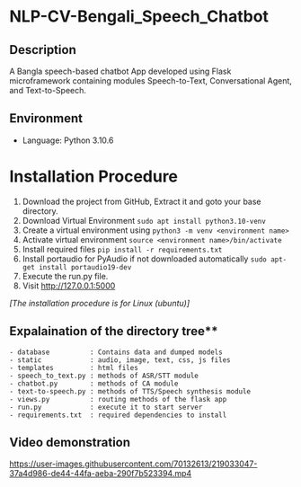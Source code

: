 # NLP-CV-Bengali_Speech_Chatbot

## Description
A Bangla speech-based chatbot App developed using Flask microframework containing modules Speech-to-Text, Conversational Agent, and Text-to-Speech. 

## Environment
- Language: Python 3.10.6
# Installation Procedure
1. Download the project from GitHub, Extract it and goto your base directory.
1. Download Virtual Environment ```sudo apt install python3.10-venv```
1. Create a virtual environment using ```python3 -m venv <environment name>```
1. Activate virtual environment ```source <environment name>/bin/activate``` 
1. Install required files ```pip install -r requirements.txt```
1. Install portaudio for PyAudio if not downloaded automatically ```sudo apt-get install portaudio19-dev```
1. Execute the run.py file.
1. Visit <http://127.0.0.1:5000>

<i>[The installation procedure is for Linux (ubuntu)]</i>

## Expalaination of the directory tree**
```
- database          : Contains data and dumped models
- static            : audio, image, text, css, js files
- templates         : html files
- speech_to_text.py : methods of ASR/STT module
- chatbot.py        : methods of CA module
- text-to-speech.py : methods of TTS/Speech synthesis module
- views.py          : routing methods of the flask app
- run.py            : execute it to start server
- requirements.txt  : required dependencies to install
```
## Video demonstration
https://user-images.githubusercontent.com/70132613/219033047-37a4d986-de44-44fa-aeba-290f7b523394.mp4

